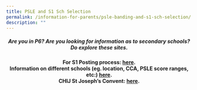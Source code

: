```yaml
---
title: PSLE and S1 Sch Selection
permalink: /information-for-parents/psle-banding-and-s1-sch-selection/
description: ""
---
```

<h5 style="text-align: center;"><strong>Are you in P6? Are you looking for information as to secondary schools? </br>Do explore these sites.</strong></h5>
<p style="text-align: center;"><strong>For S1 Posting process: <a href="https://www.moe.gov.sg/secondary" target="_blank" rel="noopener">here</a>.<br /></strong>
	<strong>Information on different schools (eg. location, CCA, PSLE score ranges, etc:) <a href="https://www.moe.gov.sg/schoolfinder?journey=Secondary%20school" target="_blank" rel="noopener">here</a>.<br /></strong>
	<strong>CHIJ St Joseph’s Convent: <a href="https://chijstjosephsconvent.moe.edu.sg/" target="_blank" rel="noopener">here</a>.</strong></p>